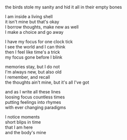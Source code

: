 the birds stole my sanity and hid it all in their empty bones  


I am inside a living shell  
it isn't mine but that's okay  
I borrow thoughts, make new as well  
I make a choice and go away  
  
I have my focus for one clock tick  
I see the world and I can think  
then I feel like time's a trick  
my focus gone before I blink  
  
memories stay, but I do not  
I'm always new, but also old  
I remember, and recall  
the thoughts ain't mine, but it's all I've got  
  
and as I write all these lines  
loosing focus countless times  
putting feelings into rhymes  
with ever changing paradigms  
  
I notice moments  
short blips in time  
that I am here  
and the body's mine  
  
